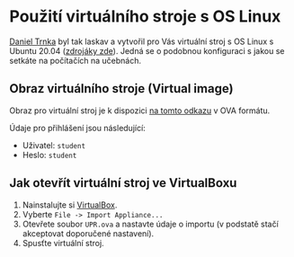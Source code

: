 # Použití virtuálního stroje s OS Linux

[Daniel Trnka](https://github.com/trnila) byl tak laskav a vytvořil pro Vás virtuální stroj s OS Linux s Ubuntu 20.04 ([zdrojáky zde](https://github.com/trnila/upr-vm)).
Jedná se o podobnou konfiguraci s jakou se setkáte na počítačích na učebnách.

## Obraz virtuálního stroje (Virtual image)

Obraz pro virtuální stroj je k dispozici [na tomto odkazu](http://mrl.cs.vsb.cz/data/upr/UPR.ova) v OVA formátu.

Údaje pro přihlášení jsou následující:
- Uživatel: `student`
- Heslo: `student`

## Jak otevřít virtuální stroj ve VirtualBoxu

1. Nainstalujte si [VirtualBox](https://www.virtualbox.org/wiki/Downloads).
2. Vyberte `File -> Import Appliance...`
3. Otevřete soubor `UPR.ova` a nastavte údaje o importu (v podstatě stačí akceptovat doporučené nastavení).
4. Spusťte virtuální stroj.
